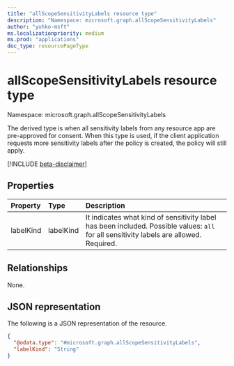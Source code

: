 ```yaml
---
title: "allScopeSensitivityLabels resource type"
description: "Namespace: microsoft.graph.allScopeSensitivityLabels"
author: "yuhko-msft"
ms.localizationpriority: medium
ms.prod: "applications"
doc_type: resourcePageType
---
```


# allScopeSensitivityLabels resource type

Namespace: microsoft.graph.allScopeSensitivityLabels

The derived type is when all sensitivity labels from any resource app are pre-approved for consent. When this type is used, if the client application requests more sensitivity labels after the policy is created, the policy will still apply.

[!INCLUDE [beta-disclaimer](../../includes/beta-disclaimer.md)]

## Properties
|Property|Type|Description|
|:---|:---|:---|
|labelKind|labelKind|It indicates what kind of sensitivity label has been included. Possible values: `all` for all sensitivity labels are allowed. Required.|

## Relationships
None.

## JSON representation
The following is a JSON representation of the resource.
<!-- {
  "blockType": "resource",
  "@odata.type": "microsoft.graph.allScopeSensitivityLabels"
}
-->
``` json
{
  "@odata.type": "#microsoft.graph.allScopeSensitivityLabels",
  "labelKind": "String"
}
```

